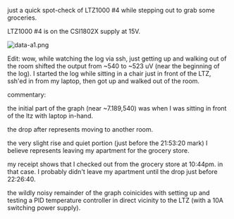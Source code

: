 just a quick spot-check of LTZ1000 #4 while stepping out to grab some groceries.

LTZ1000 #4 is on the CSI1802X supply at 15V.

![data-a1.png]()

Edit: wow, while watching the log via ssh, just getting up and walking out of
the room shifted the output from ~540 to ~523 uV (near the beginning of the log).
I started the log while sitting in a chair just in front of the LTZ, ssh'ed in
from my laptop, then got up and walked out of the room.

commentary:

the initial part of the graph (near ~7.189,540) was when I was sitting in front
of the ltz with laptop in-hand.

the drop after represents moving to another room.

the very slight rise and quiet portion (just before the 21:53:20 mark) I believe
represents leaving my apartment for the grocery store.

my receipt shows that I checked out from the grocery store at 10:44pm.  in that case.
I probably didn't leave my apartment until the drop just before 22:26:40.

the wildly noisy remainder of the graph coinicides with setting up and testing a PID
temperature controller in direct vicinity to the LTZ (with a 10A switching power supply).

